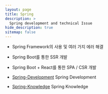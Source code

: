 ```yaml
---
layout: page
title: Spring
description: >
  Spring development and technical Issue
hide_description: true
sitemap: false
---
```


- Spring Framework의 사용 및 여러 가지 에러 해결
- Spring Boot를 통한 SSR 개발
- Spring Boot + React를 통한 SPA / CSR 개발

- [Spring-Development] Spring Development
- [Spring-Knowledge] Spring Knowledge

[Spring-Development]: ./spring/springDevelopment.md
[Spring-Knowledge]: ./spring/springKnowledge.md